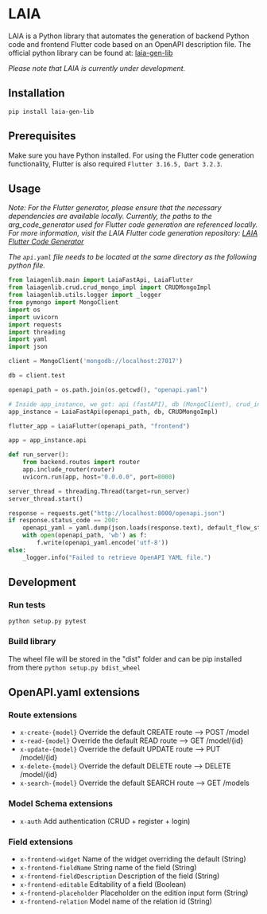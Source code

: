 # LAIA 

LAIA is a Python library that automates the generation of backend Python code and frontend Flutter code based on an OpenAPI description file. The official python library can be found at: [laia-gen-lib](https://pypi.org/project/laia-gen-lib/)

*Please note that LAIA is currently under development.*

## Installation

```
pip install laia-gen-lib
```

## Prerequisites

Make sure you have Python installed. For using the Flutter code generation functionality, Flutter is also required `Flutter 3.16.5, Dart 3.2.3`.

## Usage

*Note: For the Flutter generator, please ensure that the necessary dependencies are available locally. Currently, the paths to the arg_code_generator used for Flutter code generation are referenced locally. For more information, visit the LAIA Flutter code generation repository: [LAIA Flutter Code Generator](https://github.com/albieta/laia_flutter_gen)*

*The `api.yaml` file needs to be located at the same directory as the following python file.*

```py
from laiagenlib.main import LaiaFastApi, LaiaFlutter
from laiagenlib.crud.crud_mongo_impl import CRUDMongoImpl
from laiagenlib.utils.logger import _logger
from pymongo import MongoClient
import os
import uvicorn
import requests
import threading
import yaml
import json

client = MongoClient('mongodb://localhost:27017')

db = client.test

openapi_path = os.path.join(os.getcwd(), "openapi.yaml")

# Inside app_instance, we got: api (fastAPI), db (MongoClient), crud_instance (CRUDMongoImpl)
app_instance = LaiaFastApi(openapi_path, db, CRUDMongoImpl)

flutter_app = LaiaFlutter(openapi_path, "frontend")

app = app_instance.api

def run_server():
    from backend.routes import router
    app.include_router(router)
    uvicorn.run(app, host="0.0.0.0", port=8000)

server_thread = threading.Thread(target=run_server)
server_thread.start()

response = requests.get("http://localhost:8000/openapi.json")
if response.status_code == 200:
    openapi_yaml = yaml.dump(json.loads(response.text), default_flow_style=False)
    with open(openapi_path, 'wb') as f: 
        f.write(openapi_yaml.encode('utf-8'))
else:
    _logger.info("Failed to retrieve OpenAPI YAML file.")
```

## Development

### Run tests

`python setup.py pytest`

### Build library

The wheel file will be stored in the "dist" folder and can be pip installed from there
`python setup.py bdist_wheel`

## OpenAPI.yaml extensions

### Route extensions

* `x-create-{model}` Override the default CREATE route --> POST /model
* `x-read-{model}` Override the default READ route --> GET /model/{id}
* `x-update-{model}` Override the default UPDATE route --> PUT /model/{id}
* `x-delete-{model}` Override the default DELETE route --> DELETE /model/{id}
* `x-search-{model}` Override the default SEARCH route --> GET /models

### Model Schema extensions

* `x-auth` Add authentication (CRUD + register + login)

### Field extensions

* `x-frontend-widget` Name of the widget overriding the default (String)
* `x-frontend-fieldName` String name of the field (String)
* `x-frontend-fieldDescription` Description of the field (String)
* `x-frontend-editable` Editability of a field (Boolean)
* `x-frontend-placeholder` Placeholder on the edition input form (String)
* `x-frontend-relation` Model name of the relation id (String)
